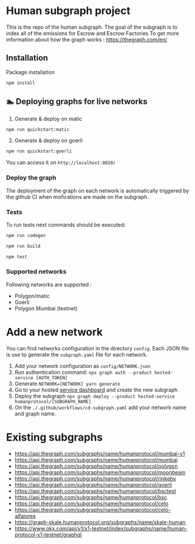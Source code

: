 # Human subgraph project

This is the repo of the human subgraph.
The goal of the subgraph is to index all of the emissions for Escrow and Escrow Factories
To get more information about how the graph works : https://thegraph.com/en/

## Installation

Package installation

```
npm install
```

## 🏊 Deploying graphs for live networks

1. Generate & deploy on matic

```bash
npm run quickstart:matic
```

2. Generate & deploy on goerli

```bash
npm run quickstart:goerli
```

You can access it on `http://localhost:8020/`

### Deploy the graph

The deployment of the graph on each network is automatically triggered by the github CI when mofications are made on the subgraph.

### Tests

To run tests next commands should be executed:

```bash
npm run codegen

npm run build

npm test
```

### Supported networks

Following networks are supported :

- Polygon/matic
- Goerli
- Polygon Mumbai (testnet)

# Add a new network

You can find networks configuration in the directory `config`. Each JSON file is use to generate the `subgraph.yaml` file for each network.

1. Add your network configuration as `config/NETWORK.json`
2. Run authentication command: `npx graph auth --product hosted-service [AUTH_TOKEN]`
3. Generate `NETWORK=[NETWORK] yarn generate`
4. Go to your hosted [service dashboard](https://thegraph.com/hosted-service/dashboard) and create the new subgraph
5. Deploy the subgraph `npx graph deploy --product hosted-service humanprotocol/[SUBGRAPH_NAME]`
6. On the `./.github/workflows/cd-subgraph.yaml` add your network name and graph name.

# Existing subgraphs

- https://api.thegraph.com/subgraphs/name/humanprotocol/mumbai-v1
- https://api.thegraph.com/subgraphs/name/humanprotocol/mumbai
- https://api.thegraph.com/subgraphs/name/humanprotocol/polygon
- https://api.thegraph.com/subgraphs/name/humanprotocol/moonbeam
- https://api.thegraph.com/subgraphs/name/humanprotocol/rinkeby
- https://api.thegraph.com/subgraphs/name/humanprotocol/goerli
- https://api.thegraph.com/subgraphs/name/humanprotocol/bsctest
- https://api.thegraph.com/subgraphs/name/humanprotocol/bsc
- https://api.thegraph.com/subgraphs/name/humanprotocol/celo
- https://api.thegraph.com/subgraphs/name/humanprotocol/celo-alfajores
- https://graph-skale.humanprotocol.org/subgraphs/name/skale-human
- https://www.okx.com/api/v1/x1-testnet/index/subgraphs/name/human-protocol-x1-testnet/graphql 




